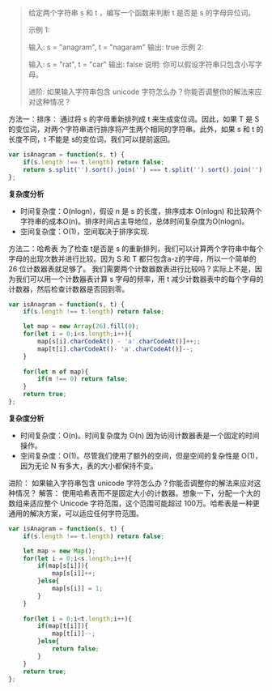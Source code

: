 > 给定两个字符串 s 和 t ，编写一个函数来判断 t 是否是 s 的字母异位词。
> 
> 示例 1:
> 
> 输入: s = "anagram", t = "nagaram" 
> 输出: true 
> 示例 2:
> 
> 输入: s = "rat", t = "car" 
> 输出: false
>  说明: 你可以假设字符串只包含小写字母。
> 
> 进阶: 如果输入字符串包含 unicode 字符怎么办？你能否调整你的解法来应对这种情况？


方法一：排序：
通过将 s 的字母重新排列成 t 来生成变位词。因此，如果 T 是 S 的变位词，对两个字符串进行排序将产生两个相同的字符串。此外，如果 s 和 t 的长度不同，t 不能是 s的变位词，我们可以提前返回。

```javascript
var isAnagram = function(s, t) {
    if(s.length !== t.length) return false;
    return s.split('').sort().join('') === t.split('').sort().join('');
};
```

**复杂度分析**

 - 时间复杂度：O(nlogn)，假设 n 是 s 的长度，排序成本 O(nlogn) 和比较两个字符串的成本O(n)。排序时间占主导地位，总体时间复杂度为O(nlogn)。 
 - 空间复杂度：O(1)，空间取决于排序实现.

方法二：哈希表
为了检查 t是否是 s 的重新排列，我们可以计算两个字符串中每个字母的出现次数并进行比较。因为 S 和 T 都只包含a-z的字母，所以一个简单的 26 位计数器表就足够了。
我们需要两个计数器数表进行比较吗？实际上不是，因为我们可以用一个计数器表计算 s 字母的频率，用 t 减少计数器表中的每个字母的计数器，然后检查计数器是否回到零。

```javascript
var isAnagram = function(s, t) {
    if(s.length !== t.length) return false;

    let map = new Array(26).fill(0);
    for(let i = 0;i<s.length;i++){
        map[s[i].charCodeAt() - 'a'.charCodeAt()]++;;
        map[t[i].charCodeAt()- 'a'.charCodeAt()]--;
    }
    
    for(let m of map){
        if(m !== 0) return false;
    }    
    return true;
};
```

**复杂度分析**

 - 时间复杂度：O(n)。时间复杂度为 O(n) 因为访问计数器表是一个固定的时间操作。
 - 空间复杂度：O(1)。尽管我们使用了额外的空间，但是空间的复杂性是 O(1)，因为无论 N 有多大，表的大小都保持不变。

进阶：
如果输入字符串包含 unicode 字符怎么办？你能否调整你的解法来应对这种情况？
解答：
使用哈希表而不是固定大小的计数器。想象一下，分配一个大的数组来适应整个 Unicode 字符范围，这个范围可能超过 100万。哈希表是一种更通用的解决方案，可以适应任何字符范围。

```javascript
var isAnagram = function(s, t) {
    if(s.length !== t.length) return false;

    let map = new Map();
    for(let i = 0;i<s.length;i++){
        if(map[s[i]]){
            map[s[i]]++;
        }else{
            map[s[i]] = 1;
        }
    }
    
    for(let i = 0;i<t.length;i++){
        if(map[t[i]]){
            map[t[i]]--;
        }else{
            return false;
        }
    }
    return true;
};
```

